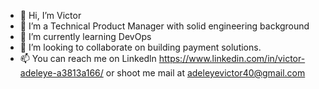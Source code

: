 - 👋 Hi, I’m Victor
- 👀 I’m a Technical Product Manager with solid engineering background
- 🌱 I’m currently learning DevOps
- 💞️ I’m looking to collaborate on building payment solutions.
- 📫 You can reach me on Linkedln https://www.linkedin.com/in/victor-adeleye-a3813a166/ or shoot me mail at adeleyevictor40@gmail.com

<!---
Vhictor/Vhictor is a ✨ special ✨ repository because its `README.md` (this file) appears on your GitHub profile.
You can click the Preview link to take a look at your changes.
--->

